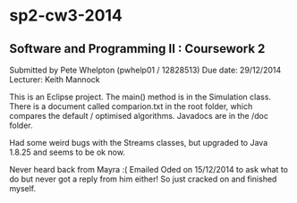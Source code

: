 sp2-cw3-2014
============

Software and Programming II : Coursework 2
------------------------------------------

Submitted by Pete Whelpton (pwhelp01 / 12828513) Due date: 29/12/2014 Lecturer: Keith Mannock

This is an Eclipse project. The main() method is in the Simulation class.
There is a document called comparion.txt in the root folder, which compares the default / optimised algorithms.
Javadocs are in the /doc folder.

Had some weird bugs with the Streams classes, but upgraded to Java 1.8.25 and seems to be ok now.

Never heard back from Mayra :(  Emailed Oded on 15/12/2014 to ask what to do but never got a reply from him either!  So just cracked on and finished myself.

